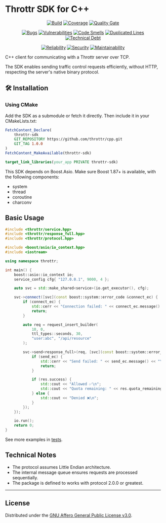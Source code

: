 # Throttr SDK for C++

<p align="center">
<a href="https://github.com/throttr/cpp/actions/workflows/build.yml"><img src="https://github.com/throttr/cpp/actions/workflows/build.yml/badge.svg" alt="Build"></a>
<a href="https://codecov.io/gh/throttr/cpp"><img src="https://codecov.io/gh/throttr/cpp/graph/badge.svg?token=5CVNFBAMTD" alt="Coverage"></a>
<a href="https://sonarcloud.io/project/overview?id=throttr_cpp"><img src="https://sonarcloud.io/api/project_badges/measure?project=throttr_cpp&metric=alert_status" alt="Quality Gate"></a>
</p>

<p align="center">
<a href="https://sonarcloud.io/project/overview?id=throttr_cpp"><img src="https://sonarcloud.io/api/project_badges/measure?project=throttr_cpp&metric=bugs" alt="Bugs"></a>
<a href="https://sonarcloud.io/project/overview?id=throttr_cpp"><img src="https://sonarcloud.io/api/project_badges/measure?project=throttr_cpp&metric=vulnerabilities" alt="Vulnerabilities"></a>
<a href="https://sonarcloud.io/project/overview?id=throttr_cpp"><img src="https://sonarcloud.io/api/project_badges/measure?project=throttr_cpp&metric=code_smells" alt="Code Smells"></a>
<a href="https://sonarcloud.io/project/overview?id=throttr_cpp"><img src="https://sonarcloud.io/api/project_badges/measure?project=throttr_cpp&metric=duplicated_lines_density" alt="Duplicated Lines"></a>
<a href="https://sonarcloud.io/project/overview?id=throttr_cpp"><img src="https://sonarcloud.io/api/project_badges/measure?project=throttr_cpp&metric=sqale_index" alt="Technical Debt"></a>
</p>

<p align="center">
<a href="https://sonarcloud.io/project/overview?id=throttr_cpp"><img src="https://sonarcloud.io/api/project_badges/measure?project=throttr_cpp&metric=reliability_rating" alt="Reliability"></a>
<a href="https://sonarcloud.io/project/overview?id=throttr_cpp"><img src="https://sonarcloud.io/api/project_badges/measure?project=throttr_cpp&metric=security_rating" alt="Security"></a>
<a href="https://sonarcloud.io/project/overview?id=throttr_cpp"><img src="https://sonarcloud.io/api/project_badges/measure?project=throttr_cpp&metric=sqale_rating" alt="Maintainability"></a>
</p>

C++ client for communicating with a Throttr server over TCP.

The SDK enables sending traffic control requests efficiently, without HTTP, respecting the server's native binary protocol.

## 🛠️ Installation

### Using CMake

Add the SDK as a submodule or fetch it directly. Then include it in your CMakeLists.txt:

```cmake
FetchContent_Declare(
    throttr-sdk
    GIT_REPOSITORY https://github.com/throttr/cpp.git
    GIT_TAG 1.0.0
)
FetchContent_MakeAvailable(throttr-sdk)

target_link_libraries(your_app PRIVATE throttr-sdk)
```

This SDK depends on Boost.Asio. Make sure Boost 1.87+ is available, with the following components:

- system
- thread
- coroutine
- charconv

## Basic Usage

```c++
#include <throttr/service.hpp>
#include <throttr/response_full.hpp>
#include <throttr/protocol.hpp>

#include <boost/asio/io_context.hpp>
#include <iostream>

using namespace throttr;

int main() {
    boost::asio::io_context io;
    service_config cfg{ "127.0.0.1", 9000, 4 };

    auto svc = std::make_shared<service>(io.get_executor(), cfg);

    svc->connect([svc](const boost::system::error_code &connect_ec) {
        if (connect_ec) {
            std::cerr << "Connection failed: " << connect_ec.message() << "\n";
            return;
        }

        auto req = request_insert_builder(
            10, 0,
            ttl_types::seconds, 30,
            "user:abc", "/api/resource"
        );

        svc->send<response_full>(req, [svc](const boost::system::error_code &send_ec, response_full res) {
            if (send_ec) {
                std::cerr << "Send failed: " << send_ec.message() << "\n";
                return;
            }

            if (res.success) {
                std::cout << "Allowed ✅\n";
                std::cout << "Quota remaining: " << res.quota_remaining << "\n";
            } else {
                std::cout << "Denied ❌\n";
            }
        });
    });

    io.run();
    return 0;
}
```

See more examples in [tests](./tests/service_test.cc).

## Technical Notes

- The protocol assumes Little Endian architecture.
- The internal message queue ensures requests are processed sequentially.
- The package is defined to works with protocol 2.0.0 or greatest.

---

## License

Distributed under the [GNU Affero General Public License v3.0](./LICENSE).
